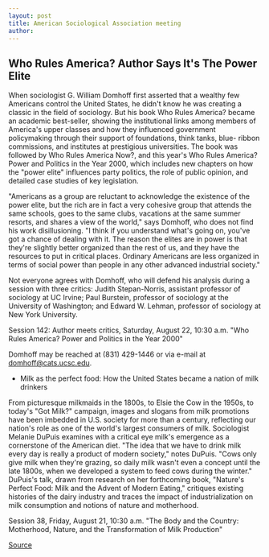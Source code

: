 ```yaml
---
layout: post
title: American Sociological Association meeting
author: 
---
```


## Who Rules America? Author Says It's The Power Elite

When sociologist G. William Domhoff first asserted that a wealthy few Americans control the United States, he didn't know he was creating a classic in the field of sociology. But his book Who Rules America? became an academic best-seller, showing the institutional links among members of America's upper classes and how they influenced government policymaking through their support of foundations, think tanks, blue- ribbon commissions, and institutes at prestigious universities. The book was followed by Who Rules America Now?, and this year's Who Rules America? Power and Politics in the Year 2000, which includes new chapters on how the "power elite" influences party politics, the role of public opinion, and detailed case studies of key legislation.

"Americans as a group are reluctant to acknowledge the existence of the power elite, but the rich are in fact a very cohesive group that attends the same schools, goes to the same clubs, vacations at the same summer resorts, and shares a view of the world," says Domhoff, who does not find his work disillusioning. "I think if you understand what's going on, you've got a chance of dealing with it. The reason the elites are in power is that they're slightly better organized than the rest of us, and they have the resources to put in critical places. Ordinary Americans are less organized in terms of social power than people in any other advanced industrial society."

Not everyone agrees with Domhoff, who will defend his analysis during a session with three critics: Judith Stepan-Norris, assistant professor of sociology at UC Irvine; Paul Burstein, professor of sociology at the University of Washington; and Edward W. Lehman, professor of sociology at New York University.

Session 142: Author meets critics, Saturday, August 22, 10:30 a.m. "Who Rules America? Power and Politics in the Year 2000"

Domhoff may be reached at (831) 429-1446 or via e-mail at domhoff@cats.ucsc.edu.

* Milk as the perfect food: How the United States became a nation of milk drinkers

From picturesque milkmaids in the 1800s, to Elsie the Cow in the 1950s, to today's "Got Milk?" campaign, images and slogans from milk promotions have been imbedded in U.S. society for more than a century, reflecting our nation's role as one of the world's largest consumers of milk. Sociologist Melanie DuPuis examines with a critical eye milk's emergence as a cornerstone of the American diet. "The idea that we have to drink milk every day is really a product of modern society," notes DuPuis. "Cows only give milk when they're grazing, so daily milk wasn't even a concept until the late 1800s, when we developed a system to feed cows during the winter." DuPuis's talk, drawn from research on her forthcoming book, "Nature's Perfect Food: Milk and the Advent of Modern Eating," critiques existing histories of the dairy industry and traces the impact of industrialization on milk consumption and notions of nature and motherhood.

Session 38, Friday, August 21, 10:30 a.m. "The Body and the Country: Motherhood, Nature, and the Transformation of Milk Production"

[Source](http://www1.ucsc.edu/news_events/press_releases/archive/98-99/08-98/082098-News_tips_from_Amer.html "Permalink to 082098-News_tips_from_Amer")